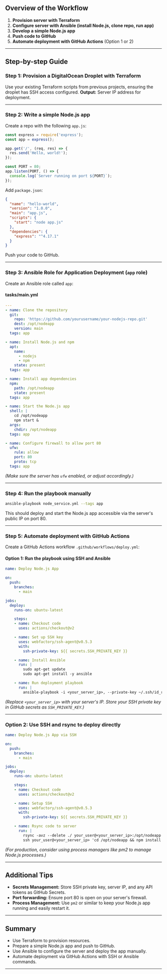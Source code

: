 
## **Overview of the Workflow**

1. **Provision server with Terraform**
2. **Configure server with Ansible (install Node.js, clone repo, run app)**
3. **Develop a simple Node.js app**
4. **Push code to GitHub**
5. **Automate deployment with GitHub Actions** (Option 1 or 2)

---

## **Step-by-step Guide**

### **Step 1: Provision a DigitalOcean Droplet with Terraform**

Use your existing Terraform scripts from previous projects, ensuring the droplet has SSH access configured.
**Output:** Server IP address for deployment.

---

### **Step 2: Write a simple Node.js app**

Create a repo with the following `app.js`:

```js
const express = require('express');
const app = express();

app.get('/', (req, res) => {
  res.send('Hello, world!');
});

const PORT = 80;
app.listen(PORT, () => {
  console.log(`Server running on port ${PORT}`);
});
```

Add `package.json`:

```json
{
  "name": "hello-world",
  "version": "1.0.0",
  "main": "app.js",
  "scripts": {
    "start": "node app.js"
  },
  "dependencies": {
    "express": "^4.17.1"
  }
}
```

Push your code to GitHub.

---

### **Step 3: Ansible Role for Application Deployment (`app` role)**

Create an Ansible role called `app`:

#### **tasks/main.yml**

```yaml
---
- name: Clone the repository
  git:
    repo: 'https://github.com/yourusername/your-nodejs-repo.git'
    dest: /opt/nodeapp
    version: main
  tags: app

- name: Install Node.js and npm
  apt:
    name:
      - nodejs
      - npm
    state: present
  tags: app

- name: Install app dependencies
  npm:
    path: /opt/nodeapp
    state: present
  tags: app

- name: Start the Node.js app
  shell: |
    cd /opt/nodeapp
    npm start &
  args:
    chdir: /opt/nodeapp
  tags: app

- name: Configure firewall to allow port 80
  ufw:
    rule: allow
    port: 80
    proto: tcp
  tags: app
```

*(Make sure the server has `ufw` enabled, or adjust accordingly.)*

---

### **Step 4: Run the playbook manually**

```bash
ansible-playbook node_service.yml --tags app
```

This should deploy and start the Node.js app accessible via the server's public IP on port 80.

---

### **Step 5: Automate deployment with GitHub Actions**

Create a GitHub Actions workflow `.github/workflows/deploy.yml`:

#### **Option 1: Run the playbook using SSH and Ansible**

```yaml
name: Deploy Node.js App

on:
  push:
    branches:
      - main

jobs:
  deploy:
    runs-on: ubuntu-latest

    steps:
    - name: Checkout code
      uses: actions/checkout@v2

    - name: Set up SSH key
      uses: webfactory/ssh-agent@v0.5.3
      with:
        ssh-private-key: ${{ secrets.SSH_PRIVATE_KEY }}

    - name: Install Ansible
      run: |
        sudo apt-get update
        sudo apt-get install -y ansible

    - name: Run deployment playbook
      run: |
        ansible-playbook -i <your_server_ip>, --private-key ~/.ssh/id_rsa --user root --tags app node_service.yml
```

*(Replace `<your_server_ip>` with your server's IP. Store your SSH private key in GitHub secrets as `SSH_PRIVATE_KEY`.)*

---

### **Option 2: Use SSH and rsync to deploy directly**

```yaml
name: Deploy Node.js App via SSH

on:
  push:
    branches:
      - main

jobs:
  deploy:
    runs-on: ubuntu-latest

    steps:
    - name: Checkout code
      uses: actions/checkout@v2

    - name: Setup SSH
      uses: webfactory/ssh-agent@v0.5.3
      with:
        ssh-private-key: ${{ secrets.SSH_PRIVATE_KEY }}

    - name: Rsync code to server
      run: |
        rsync -avz --delete ./ your_user@<your_server_ip>:/opt/nodeapp
        ssh your_user@<your_server_ip> 'cd /opt/nodeapp && npm install && pm2 restart all' # if using pm2
```

*(For production, consider using process managers like pm2 to manage Node.js processes.)*

---

## **Additional Tips**

- **Secrets Management:** Store SSH private key, server IP, and any API tokens as GitHub Secrets.
- **Port forwarding:** Ensure port 80 is open on your server's firewall.
- **Process Management:** Use `pm2` or similar to keep your Node.js app running and easily restart it.

---

## **Summary**

- Use Terraform to provision resources.
- Prepare a simple Node.js app and push to GitHub.
- Use Ansible to configure the server and deploy the app manually.
- Automate deployment via GitHub Actions with SSH or Ansible commands.

---
